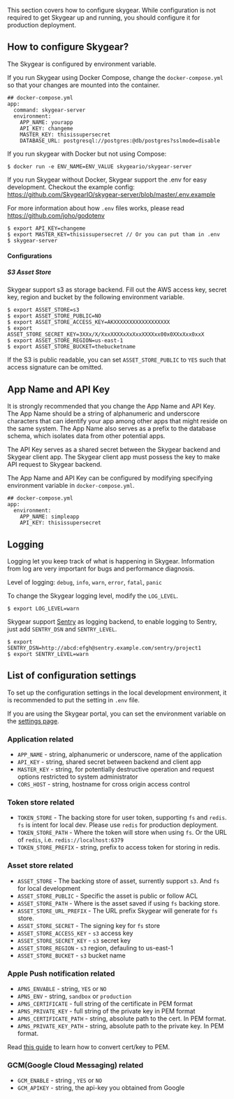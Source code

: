 This section covers how to configure skygear. While configuration is not
required to get Skygear up and running, you should configure it for production
deployment.

## How to configure Skygear?

The Skygear is configured by environment variable.

If you run Skygear using Docker Compose, change the `docker-compose.yml`
so that your changes are mounted into the container.

```
## docker-compose.yml
app:
  command: skygear-server
  environment:
    APP_NAME: yourapp
    API_KEY: changeme
    MASTER_KEY: thisissupersecret
    DATABASE_URL: postgresql://postgres:@db/postgres?sslmode=disable
```

If you run skygear with Docker but not using Compose:

```
$ docker run -e ENV_NAME=ENV_VALUE skygeario/skygear-server
```

If you run Skygear without Docker, Skygear support the .env for easy
development. Checkout the example config:
https://github.com/SkygearIO/skygear-server/blob/master/.env.example

For more information about how `.env` files works, please read
https://github.com/joho/godotenv 

```
$ export API_KEY=changeme
$ export MASTER_KEY=thisissupersecret // Or you can put tham in .env
$ skygear-server
```

#### Configurations

##### S3 Asset Store

Skygear support s3 as storage backend.
Fill out the AWS access key, secret key, region and bucket by the following
environment variable.

```
$ export ASSET_STORE=s3
$ export ASSET_STORE_PUBLIC=NO
$ export ASSET_STORE_ACCESS_KEY=AKXXXXXXXXXXXXXXXXXX
$ export ASSET_STORE_SECRET_KEY=3XXx/X/XxxXXXXxXxXxxXXXXxx00x0XXxXxx0xxX
$ export ASSET_STORE_REGION=us-east-1
$ export ASSET_STORE_BUCKET=thebucketname
```

If the S3 is public readable, you can set `ASSET_STORE_PUBLIC` to `YES` such
that access signature can be omitted.

## App Name and API Key

It is strongly recommended that you change the App Name and API Key.
The App Name should be a string of alphanumeric and underscore characters
that can identify your app among other apps that might reside on the same
system. The App Name also serves as a prefix to the database schema, which
isolates data from other potential apps.

The API Key serves as a shared secret between the Skygear backend and Skygear
client app. The Skygear client app must possess the key to make API request
to Skygear backend.

The App Name and API Key can be configured by modifying specifying environment
variable in `docker-compose.yml`.

```
## docker-compose.yml
app:
  environment:
    APP_NAME: simpleapp
    API_KEY: thisissupersecret
```

## Logging

Logging let you keep track of what is happening in Skygear. Information
from log are very important for bugs and performance diagnosis.

Level of logging: `debug`, `info`, `warn`, `error`, `fatal`, `panic`

To change the Skygear logging level, modify the `LOG_LEVEL`.

```
$ export LOG_LEVEL=warn
```

Skygear support [Sentry](https://getsentry.com/) as logging backend, to
enable logging to Sentry, just add `SENTRY_DSN` and `SENTRY_LEVEL`.

```
$ export SENTRY_DSN=http://abcd:efgh@sentry.example.com/sentry/project1
$ export SENTRY_LEVEL=warn
```

## List of configuration settings

To set up the configuration settings in the local development environment, it
is recommended to put the setting in `.env` file.

If you are using the Skygear portal, you can set the environment variable on the 
<a href="http://portal-staging.skygear.io/app/settings">settings page</a>.

### Application related
* `APP_NAME` - string, alphanumeric or underscore, name of the application
* `API_KEY` - string, shared secret between backend and client
  app
* `MASTER_KEY` - string, for potentially destructive operation and request
  options restricted to system administrator
* `CORS_HOST` - string, hostname for cross origin access control

### Token store related
* `TOKEN_STORE` - The backing store for user token, supporting `fs` and
  `redis`. `fs` is intent for local dev. Please use `redis` for production
  deployment.
* `TOKEN_STORE_PATH` - Where the token will store when using `fs`. Or the
  URL of `redis`, i.e. `redis://localhost:6379`
* `TOKEN_STORE_PREFIX` - string, prefix to access token for storing in redis.

### Asset store related
* `ASSET_STORE` - The backing store of asset, surrently support `s3`. And `fs`
  for local development
* `ASSET_STORE_PUBLIC` - Specific the asset is public or follow ACL
* `ASSET_STORE_PATH` - Where is the asset saved if using `fs` backing store.
* `ASSET_STORE_URL_PREFIX` - The URL prefix Skygear will generate for `fs`
  store.
* `ASSET_STORE_SECRET` - The signing key for `fs` store
* `ASSET_STORE_ACCESS_KEY` - `s3` access key
* `ASSET_STORE_SECRET_KEY` - `s3` secret key
* `ASSET_STORE_REGION` - `s3` region, defauling to us-east-1
* `ASSET_STORE_BUCKET` - `s3` bucket name

### Apple Push notification related
* `APNS_ENVABLE` - string, `YES` or `NO`
* `APNS_ENV` - string, `sandbox` or `production`
* `APNS_CERTIFICATE` - full string of the certificate in PEM format
* `APNS_PRIVATE_KEY` - full string of the private key in PEM format
* `APNS_CERTIFICATE_PATH` - string, absolute path to the cert. In PEM format.
* `APNS_PRIVATE_KEY_PATH` - string, absolute path to the private key. In PEM format.

Read [this
guide](http://docs.moengage.com/docs/ios-push-notifications#making-a-pem-file)
to learn how to convert cert/key to PEM.

### GCM(Google Cloud Messaging) related
* `GCM_ENABLE` - string , `YES` or `NO`
* `GCM_APIKEY` - string, the api-key you obtained from Google

